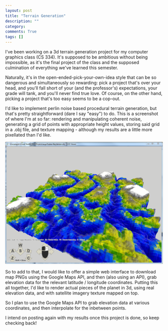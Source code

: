 ```yaml
---
layout: post
title: "Terrain Generation"
description: ""
category: 
comments: True
tags: []
---
```


I've been working on a 3d terrain generation project for my computer graphics class (CS 334). It's supposed to be ambitious without being impossible, as it's the final project of the class and the supposed culmination of everything we've learned this semester. 

Naturally, it's in the open-ended-pick-your-own-idea style that can be so dangerous and simultaneously so rewarding: pick a project that's over your head, and you'll fall short of your (and the professor's) expectations, your grade will tank, and you'll never find true love. Of course, on the other hand, picking a project that's too easy seems to be a cop-out.

<!--more-->

I'd like to implement perlin noise based procedural terrain generation, but that's pretty straightforward (dare I say "easy") to do. This is a screenshot of where I'm at so far: rendering and manipulating coherent noise, generating a grid of points with appropriate height values, storing said grid in a .obj file, and texture mapping - although my results are a little more pixellated than I'd like.

<a class="fancybox" rel="group" href="/photos/terrain-gen-tex-map.PNG">
<img src="/photos/terrain-gen-tex-map.PNG" alt="" />
</a>


So to add to that, I would like to offer a simple web interface to download map PNGs using the Google Maps API, and then (also using an API), grab elevation data for the relevant latitude / longitude coordinates. Putting this all together, I'd like to render actual pieces of the planet in 3d, using real elevation data, and with satellite imagery texture mapped on top.

So I plan to use the Google Maps API to grab elevation data at various coordinates, and then interpolate for the inbetween points.

I intend on posting again with my results once this project is done, so keep checking back!